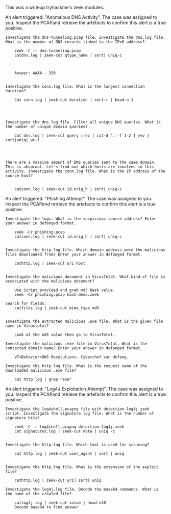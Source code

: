 This was a writeup tryhackme's zeek modules.

An alert triggered: "Anomalous DNS Activity".
The case was assigned to you. Inspect the PCAPand retrieve the artefacts to confirm this alert is a true positive. 


	Investigate the dns-tunneling.pcap file. Investigate the dns.log file. What is the number of DNS records linked to the IPv6 address?

		zeek -C -r dns-tunneling.pcap
		catdns.log | zeek-cut qtype_name | sort| uniq-c
	
		
		
		Answer: AAAA - 320
		
		
	Investigate the conn.log file. What is the longest connection duration?
	
		Cat conn.log | zeek-cut duration | sort-r | head-n 1
		
		
		
		
	Investigate the dns.log file. Filter all unique DNS queries. What is the number of unique domain queries?
	
		Cat dns.log | zeek-cut query |rev | cut-d '.'-f 1-2 | rev | sort|uniq| wc-l
		

			
		
	There are a massive amount of DNS queries sent to the same domain. This is abnormal. Let's find out which hosts are involved in this activity. Investigate the conn.log file. What is the IP address of the source host?
	
	
		catconn.log | zeek-cut id.orig_h | sort| uniq-c
		

An alert triggered: "Phishing Attempt".
The case was assigned to you. Inspect the PCAPand retrieve the artefacts to confirm this alert is a true positive. 


	Investigate the logs. What is the suspicious source address? Enter your answer in defanged format.
	
		zeek -Cr phishing.pcap
		catconn.log | zeek-cut id.orig_h | sort| uniq-c
		
		
	Investigate the http.log file. Which domain address were the malicious files downloaded from? Enter your answer in defanged format.
	
		cathttp.log | zeek-cut uri host
	

	Investigate the malicious document in VirusTotal. What kind of file is associated with the malicious document?
	
		Use Script provided and grab md5 hash value.
		zeek -Cr phishing.pcap hash-demo.zeek

    Search for fields:
		catfiles.log | zeek-cut mime_type md5
				
		
	Investigate the extracted malicious .exe file. What is the given file name in Virustotal?
	
		Look at the md5 value then go to VirusTotal.
	
	Investigate the malicious .exe file in VirusTotal. What is the contacted domain name? Enter your answer in defanged format.
	
		VT>Behavior>DNS Resolutions. Cyberchef can defang.
	
	Investigate the http.log file. What is the request name of the downloaded malicious .exe file?
	
		cat http.log | grep "exe"
	
	
	
An alert triggered: "Log4J Exploitation Attempt".
The case was assigned to you. Inspect the PCAPand retrieve the artefacts to confirm this alert is a true positive. 
	
	
	Investigate the log4shell.pcapng file with detection-log4j.zeek script. Investigate the signature.log file. What is the number of signature hits?
	
		zeek -C -r log4shell.pcapng detection-log4j.zeek
		cat signatures.log | zeek-cut note | uniq -c
		
	
	Investigate the http.log file. Which tool is used for scanning?
	
		cat http.log | zeek-cut user_agent | sort | uniq
	
	
	Investigate the http.log file. What is the extension of the exploit file?
	
		cathttp.log | zeek-cut uri| sort| uniq
			
	Investigate the log4j.log file. Decode the base64 commands. What is the name of the created file?
	
		catlog4j.log | zeek-cut value | head-n20
		Decode base64 to find answer
		
		
		
		
		
		
	
		
	
	
	
	
	
		
	
	
		
	
	
	
	
	
	
	
	

		
	
		
		
	
	

